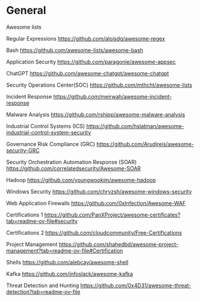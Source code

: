 # General

Awesome lists

Regular Expressions
https://github.com/aloisdg/awesome-regex

Bash
https://github.com/awesome-lists/awesome-bash

Application Security
https://github.com/paragonie/awesome-appsec

ChatGPT
https://github.com/awesome-chatgpt/awesome-chatgpt

Security Operations Center(SOC)
https://github.com/mthcht/awesome-lists

Incident Response
https://github.com/meirwah/awesome-incident-response

Malware Analysis
https://github.com/rshipp/awesome-malware-analysis

Industrial Control Systems (ICS)
https://github.com/hslatman/awesome-industrial-control-system-security

Governance Risk Compliance (GRC)
https://github.com/Arudjreis/awesome-security-GRC

Security Orchestration Automation Response (SOAR)
https://github.com/correlatedsecurity/Awesome-SOAR

Hadoop
https://github.com/youngwookim/awesome-hadoop

Windows Security
https://github.com/chryzsh/awesome-windows-security

Web Application Firewalls
https://github.com/0xInfection/Awesome-WAF

Certifications 1
https://github.com/PanXProject/awesome-certificates?tab=readme-ov-file#security

Certifications 2
https://github.com/cloudcommunity/Free-Certifications

Project Management
https://github.com/shahedbd/awesome-project-management?tab=readme-ov-file#Certification

Shells
https://github.com/alebcay/awesome-shell

Kafka
https://github.com/infoslack/awesome-kafka

Threat Detection and Hunting
https://github.com/0x4D31/awesome-threat-detection?tab=readme-ov-file


